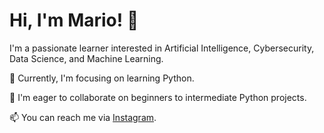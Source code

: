 # Hi, I'm Mario! 👋

I'm a passionate learner interested in Artificial Intelligence, Cybersecurity, Data Science, and Machine Learning.

🌱 Currently, I'm focusing on learning Python.

👀 I'm eager to collaborate on beginners to intermediate Python projects.

📫 You can reach me via [Instagram](https://www.instagram.com/mario880209/).

